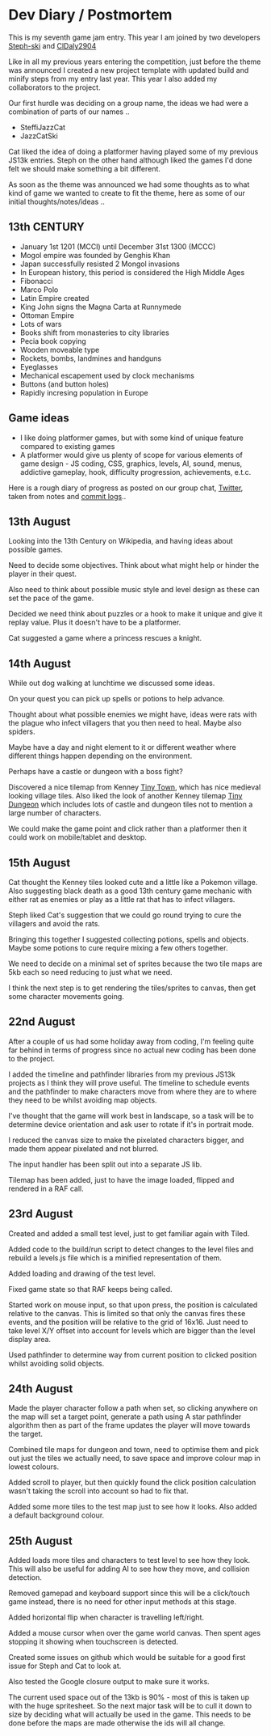 # Dev Diary / Postmortem

This is my seventh game jam entry. This year I am joined by two developers [Steph-ski](https://github.com/Steph-ski) and [ClDaly2904](https://github.com/ClDaly2904)

Like in all my previous years entering the competition, just before the theme was announced I created a new project template with updated build and minify steps from my entry last year. This year I also added my collaborators to the project.

Our first hurdle was deciding on a group name, the ideas we had were a combination of parts of our names ..

* SteffiJazzCat
* JazzCatSki

Cat liked the idea of doing a platformer having played some of my previous JS13k entries. Steph on the other hand although liked the games I'd done felt we should make something a bit different.

As soon as the theme was announced we had some thoughts as to what kind of game we wanted to create to fit the theme, here as some of our initial thoughts/notes/ideas ..

13th CENTURY
------------
* January 1st 1201 (MCCI) until December 31st 1300 (MCCC)
* Mogol empire was founded by Genghis Khan
* Japan successfully resisted 2 Mongol invasions
* In European history, this period is considered the High Middle Ages
* Fibonacci
* Marco Polo
* Latin Empire created
* King John signs the Magna Carta at Runnymede
* Ottoman Empire
* Lots of wars
* Books shift from monasteries to city libraries
* Pecia book copying
* Wooden moveable type
* Rockets, bombs, landmines and handguns
* Eyeglasses
* Mechanical escapement used by clock mechanisms
* Buttons (and button holes)
* Rapidly incresing population in Europe

Game ideas
----------
* I like doing platformer games, but with some kind of unique feature compared to existing games
* A platformer would give us plenty of scope for various elements of game design - JS coding, CSS, graphics, levels, AI, sound, menus, addictive gameplay, hook, difficulty progression, achievements, e.t.c.

Here is a rough diary of progress as posted on our group chat, [Twitter](https://twitter.com/femtosonic), taken from notes and [commit logs](https://github.com/picosonic/js13k-2023/commits/)..

13th August
-----------
Looking into the 13th Century on Wikipedia, and having ideas about possible games.

Need to decide some objectives. Think about what might help or hinder the player in their quest.

Also need to think about possible music style and level design as these can set the pace of the game.

Decided we need think about puzzles or a hook to make it unique and give it replay value. Plus it doesn't have to be a platformer.

Cat suggested a game where a princess rescues a knight.

14th August
-----------
While out dog walking at lunchtime we discussed some ideas.

On your quest you can pick up spells or potions to help advance.

Thought about what possible enemies we might have, ideas were rats with the plague who infect villagers that you then need to heal. Maybe also spiders.

Maybe have a day and night element to it or different weather where different things happen depending on the environment.

Perhaps have a castle or dungeon with a boss fight?

Discovered a nice tilemap from Kenney [Tiny Town](https://kenney.nl/assets/tiny-town), which has nice medieval looking village tiles. Also liked the look of another Kenney tilemap [Tiny Dungeon](https://kenney.nl/assets/tiny-dungeon) which includes lots of castle and dungeon tiles not to mention a large number of characters.

We could make the game point and click rather than a platformer then it could work on mobile/tablet and desktop.

15th August
-----------
Cat thought the Kenney tiles looked cute and a little like a Pokemon village. Also suggesting black death as a good 13th century game mechanic with either rat as enemies or play as a little rat that has to infect villagers.

Steph liked Cat's suggestion that we could go round trying to cure the villagers and avoid the rats.

Bringing this together I suggested collecting potions, spells and objects. Maybe some potions to cure require mixing a few others together.

We need to decide on a minimal set of sprites because the two tile maps are 5kb each so need reducing to just what we need.

I think the next step is to get rendering the tiles/sprites to canvas, then get some character movements going.

22nd August
-----------
After a couple of us had some holiday away from coding, I'm feeling quite far behind in terms of progress since no actual new coding has been done to the project.

I added the timeline and pathfinder libraries from my previous JS13k projects as I think they will prove useful. The timeline to schedule events and the pathfinder to make characters move from where they are to where they need to be whilst avoiding map objects.

I've thought that the game will work best in landscape, so a task will be to determine device orientation and ask user to rotate if it's in portrait mode.

I reduced the canvas size to make the pixelated characters bigger, and made them appear pixelated and not blurred.

The input handler has been split out into a separate JS lib.

Tilemap has been added, just to have the image loaded, flipped and rendered in a RAF call.

23rd August
-----------
Created and added a small test level, just to get familiar again with Tiled.

Added code to the build/run script to detect changes to the level files and rebuild a levels.js file which is a minified representation of them.

Added loading and drawing of the test level.

Fixed game state so that RAF keeps being called.

Started work on mouse input, so that upon press, the position is calculated relative to the canvas. This is limited so that only the canvas fires these events, and the position will be relative to the grid of 16x16. Just need to take level X/Y offset into account for levels which are bigger than the level display area.

Used pathfinder to determine way from current position to clicked position whilst avoiding solid objects.

24th August
-----------
Made the player character follow a path when set, so clicking anywhere on the map will set a target point, generate a path using A star pathfinder algorithm then as part of the frame updates the player will move towards the target.

Combined tile maps for dungeon and town, need to optimise them and pick out just the tiles we actually need, to save space and improve colour map in lowest colours.

Added scroll to player, but then quickly found the click position calculation wasn't taking the scroll into account so had to fix that.

Added some more tiles to the test map just to see how it looks. Also added a default background colour.

25th August
-----------
Added loads more tiles and characters to test level to see how they look. This will also be useful for adding AI to see how they move, and collision detection.

Removed gamepad and keyboard support since this will be a click/touch game instead, there is no need for other input methods at this stage.

Added horizontal flip when character is travelling left/right.

Added a mouse cursor when over the game world canvas. Then spent ages stopping it showing when touchscreen is detected.

Created some issues on github which would be suitable for a good first issue for Steph and Cat to look at.

Also tested the Google closure output to make sure it works.

The current used space out of the 13kb is 90% - most of this is taken up with the huge spritesheet. So the next major task will be to cull it down to size by deciding what will actually be used in the game. This needs to be done before the maps are made otherwise the ids will all change.